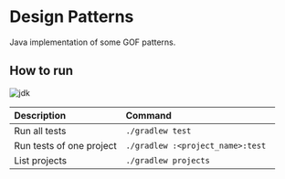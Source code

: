 # Design Patterns

Java implementation of some GOF patterns.

## How to run

![jdk]

| Description | Command |
| :--- | :--- |
| Run all tests | `./gradlew test` |
| Run tests of one project | `./gradlew :<project_name>:test ` |
| List projects | `./gradlew projects` |

[jdk]: https://img.shields.io/badge/jdk-1.8-5481A0.svg?style=for-the-badge "JDK 1.8"
